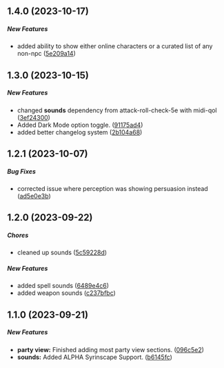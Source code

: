 ## 1.4.0 (2023-10-17)

##### New Features

*  added ability to show either online characters or a curated list of any non-npc ([5e209a14]('https://github.com/EddieDover/theater-of-the-mind'/commit/5e209a140e2919710f7e1119dbfc3a0d7f82631e))

## 1.3.0 (2023-10-15)

##### New Features

*  changed **sounds** dependency from attack-roll-check-5e with midi-qol ([3ef24300]('https://github.com/EddieDover/theater-of-the-mind'/commit/3ef24300229b2365823791936000c11b28dd4561))
*  Added Dark Mode option toggle. ([91175ad4]('https://github.com/EddieDover/theater-of-the-mind'/commit/91175ad4a088c01ab937ded8be1cf61a5427e00a))
*  added better changelog system ([2b104a68]('https://github.com/EddieDover/theater-of-the-mind'/commit/2b104a68e4d2687fe3a4b0b25d7edb5166226ca9))

## 1.2.1 (2023-10-07)

##### Bug Fixes

*  corrected issue where perception was showing persuasion instead ([ad5e0e3b](https://github.com/EddieDover/theater-of-the-mind/commit/ad5e0e3b))

## 1.2.0 (2023-09-22)

##### Chores

*  cleaned up sounds ([5c59228d](https://github.com/EddieDover/theater-of-the-mind/commit/5c59228d))

##### New Features

*  added spell sounds ([6489e4c6](https://github.com/EddieDover/theater-of-the-mind/commit/6489e4c6))
*  added weapon sounds ([c237bfbc](https://github.com/EddieDover/theater-of-the-mind/commit/c237bfbc))

## 1.1.0 (2023-09-21)


##### New Features

* **party view:** Finished adding most party view sections. ([096c5e2](https://github.com/EddieDover/Theater-of-the-Mind/commit/096c5e273b1513347e9640636a61413163804b07))
* **sounds:** Added ALPHA Syrinscape Support. ([b6145fc](https://github.com/EddieDover/Theater-of-the-Mind/commit/b6145fcbe7e5107b43e13f6662312f1c2c70c244))
